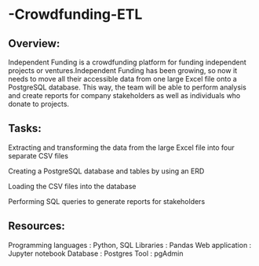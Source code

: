 # -Crowdfunding-ETL
## Overview:

  Independent Funding is a crowdfunding platform for funding independent projects or ventures.Independent Funding has been growing, so now it needs to move all their accessible data from one large Excel file onto a PostgreSQL database. This way, the team will be able to perform analysis and create reports for company stakeholders as well as individuals who donate to projects.
  
## Tasks:

Extracting and transforming the data from the large Excel file into four separate CSV files

Creating a PostgreSQL database and tables by using an ERD

Loading the CSV files into the database

Performing SQL queries to generate reports for stakeholders

## Resources:

Programming languages : Python, SQL
Libraries : Pandas
Web application : Jupyter notebook
Database : Postgres
Tool : pgAdmin





  
